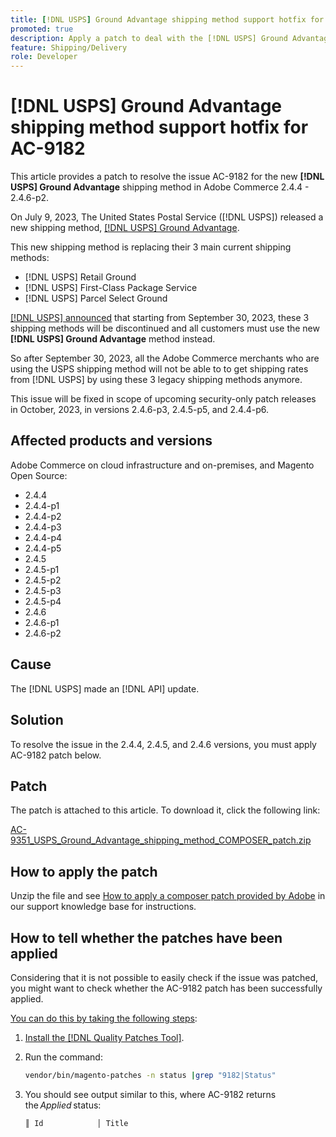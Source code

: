 ```yaml
---
title: [!DNL USPS] Ground Advantage shipping method support hotfix for AC-9182
promoted: true
description: Apply a patch to deal with the [!DNL USPS] Ground Advantage shipping method issue AC-9182 for Adobe Commerce 2.4.4 - 2.4.6-p2.
feature: Shipping/Delivery
role: Developer
---
```

# [!DNL USPS] Ground Advantage shipping method support hotfix for AC-9182

This article provides a patch to resolve the issue AC-9182 for the new **[!DNL USPS] Ground Advantage** shipping method in Adobe Commerce 2.4.4 - 2.4.6-p2.

On July 9, 2023, The United States Postal Service ([!DNL USPS]) released a new shipping method, [[!DNL USPS] Ground Advantage](https://www.usps.com/ship/ground-advantage.htm).

This new shipping method is replacing their 3 main current shipping methods:

* [!DNL USPS] Retail Ground
* [!DNL USPS] First-Class Package Service
* [!DNL USPS] Parcel Select Ground

[[!DNL USPS] announced](https://faq.usps.com/s/article/USPS-Ground-Advantage#how_it_works) that starting from September 30, 2023, these 3 shipping methods will be discontinued and all customers must use the new **[!DNL USPS] Ground Advantage** method instead. 

So after September 30, 2023, all the Adobe Commerce merchants who are using the USPS shipping method will not be able to to get shipping rates from [!DNL USPS] by using these 3 legacy shipping methods anymore.

This issue will be fixed in scope of upcoming security-only patch releases in October, 2023, in versions 2.4.6-p3, 2.4.5-p5, and 2.4.4-p6.
 
## Affected products and versions

Adobe Commerce on cloud infrastructure and on-premises, and Magento Open Source:

* 2.4.4 
* 2.4.4-p1
* 2.4.4-p2
* 2.4.4-p3
* 2.4.4-p4 
* 2.4.4-p5
* 2.4.5
* 2.4.5-p1
* 2.4.5-p2 
* 2.4.5-p3
* 2.4.5-p4
* 2.4.6
* 2.4.6-p1
* 2.4.6-p2

## Cause

The [!DNL USPS] made an [!DNL API] update.

## Solution

To resolve the issue in the 2.4.4, 2.4.5, and 2.4.6 versions, you must apply AC-9182 patch below.

## Patch

The patch is attached to this article. To download it, click the following link:

[AC-9351_USPS_Ground_Advantage_shipping_method_COMPOSER_patch.zip](assets/AC-9351_USPS_Ground_Advantage_shipping_method_COMPOSER_patch.zip)

## How to apply the patch

Unzip the file and see [How to apply a composer patch provided by Adobe](https://experienceleague.adobe.com/docs/commerce-knowledge-base/kb/how-to/how-to-apply-a-composer-patch-provided-by-magento.html) in our support knowledge base for instructions.

## How to tell whether the patches have been applied 

Considering that it is not possible to easily check if the issue was patched, you might want to check whether the AC-9182 patch has been successfully applied. 

<u>You can do this by taking the following steps</u>:

1. [Install the [!DNL Quality Patches Tool]](https://experienceleague.adobe.com/docs/commerce-operations/tools/quality-patches-tool/usage.html).
1. Run the command:

    ```bash
    vendor/bin/magento-patches -n status |grep "9182|Status"
    ```

1. You should see output similar to this, where AC-9182 returns the *Applied* status:

    ```bash
    ║ Id            │ Title                                                        │ Category        │ Origin                 │ Status      │ Details                                          ║ ║ N/A           │ ../m2-hotfixes/AC-9351_USPS_Ground_Advantage_shipping_method_COMPOSER_patch.patch      │ Other           │ Local                  │ Applied     │ Patch type: Custom                                
    ```

